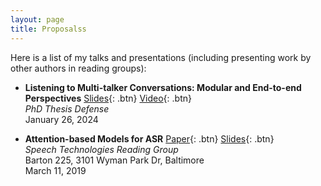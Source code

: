 ```yaml
---
layout: page
title: Proposalss
---
```


Here is a list of my talks and presentations (including presenting work by other authors in reading groups):

- **Listening to Multi-talker Conversations: Modular and End-to-end Perspectives**
  [Slides](/static/ppt/thesis_defense.pdf){: .btn} 
  [Video](https://www.youtube.com/watch?v=iKnCUHIgG7A){: .btn}  
  *PhD Thesis Defense*  
  January 26, 2024

- **Attention-based Models for ASR**
	[Paper](https://arxiv.org/pdf/1508.01211.pdf){: .btn} 
	[Slides](/static/ppt/attention_models_asr.pdf){: .btn}  
	*Speech Technologies Reading Group*  
	Barton 225, 3101 Wyman Park Dr, Baltimore  
	March 11, 2019  

<br /> 


